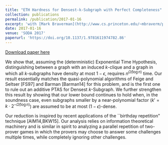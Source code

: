 ```yaml
---
title: "ETH Hardness for Densest-k-Subgraph with Perfect Completeness"
collection: publications
permalink: /publication/2017-01-16
excerpt: 'with [Mark Braverman](http://www.cs.princeton.edu/~mbraverm/pmwiki/index.php?n=Site.Main?setview=display), [Aviad Rubinstein](https://cs.stanford.edu/~aviad/) and [Omri Weinstein](http://www.cs.columbia.edu/~omri/)'
date: 2017-01-16
venue: 'SODA 2017'
paperurl: 'https://doi.org/10.1137/1.9781611974782.86'
---
```

[Download paper here](https://doi.org/10.1137/1.9781611974782.86)

We show that, assuming the (deterministic) Exponential Time Hypothesis, distinguishing between a graph with an induced $k$-clique
and a graph in which all $k$-subgraphs have density at most $1-\epsilon$, requires $n^{\tilde{\Omega}(\log n)}$ time.
Our result essentially matches the quasi-polynomial algorithms of Feige and Seltser [FS97] and Barman [Barman14] for this problem,
and is the first one to rule out an additive PTAS for Densest $k$-Subgraph.
We further strengthen this result by showing that our lower bound continues to hold when, in the soundness case, 
even subgraphs smaller by a near-polynomial factor ($k' = k \cdot 2^{-\tilde \Omega (\log n)}$) are assumed to be at most $(1-\epsilon)$-dense.

Our reduction is inspired by recent applications of the ``birthday repetition" technique [AIM14,BKW15]. Our analysis relies
on information theoretical machinery and is similar in spirit to analyzing a parallel repetition of two-prover games in which the provers
may choose to answer some challenges multiple times, while completely ignoring other challenges.
